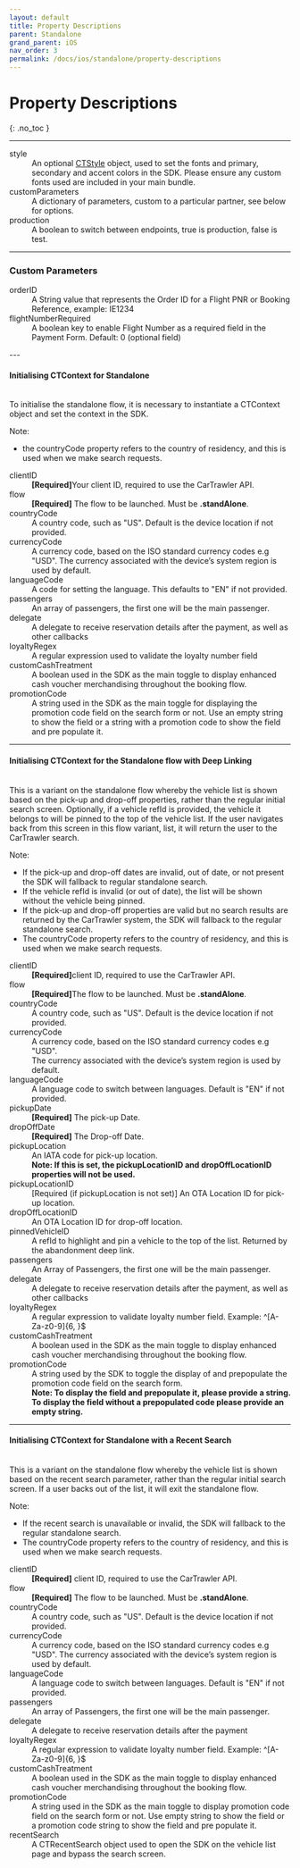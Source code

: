 ```yaml
---
layout: default
title: Property Descriptions
parent: Standalone
grand_parent: iOS
nav_order: 3
permalink: /docs/ios/standalone/property-descriptions
---
```


# Property Descriptions

{: .no_toc }

---

<dl>
<dt>style</dt><dd>An optional <a href="/docs/ios/customisation/themes#creating-a-ctstyle">CTStyle</a> object, used to set the fonts and primary, secondary and accent colors in the SDK. Please ensure any custom fonts used are included in your main bundle.</dd>
<dt>customParameters</dt><dd>A dictionary of parameters, custom to a particular partner, see below for options.</dd>
<dt>production</dt><dd>A boolean to switch between endpoints, true is production, false is test.</dd>
</dl>

---
### Custom Parameters

<dl>
  <dt>orderID</dt>
  <dd>A String value that represents the Order ID for a Flight PNR or Booking Reference, example: IE1234</dd>
  <dt>flightNumberRequired</dt>
  <dd>A boolean key to enable Flight Number as a required field in the Payment Form. Default: 0 (optional field)</dd>
</dl>
---

#### Initialising CTContext for Standalone 
<br />
To initialise the standalone flow, it is necessary to instantiate a CTContext object and set the context in the SDK.

Note: 
* the countryCode property refers to the country of residency, and this is used when we make search requests.

<dl>
  <dt>clientID</dt><dd><b>[Required]</b>Your client ID, required to use the CarTrawler API.</dd>
  <dt>flow</dt><dd><b>[Required]</b> The flow to be launched. Must be <b>.standAlone</b>.</dd>
  <dt>countryCode</dt><dd> A country code, such as "US". Default is the device location if not provided.</dd>
  <dt>currencyCode</dt><dd> A currency code, based on the ISO standard currency codes e.g "USD". The currency associated with the device’s system region is used by default.</dd>
  <dt>languageCode</dt><dd> A code for setting the language. This defaults to "EN" if not provided.</dd>
  <dt>passengers</dt><dd> An array of passengers, the first one will be the main passenger.</dd>
  <dt>delegate</dt><dd> A delegate to receive reservation details after the payment, as well as other callbacks</dd>
  <dt>loyaltyRegex</dt><dd> A regular expression used to validate the loyalty number field</dd>
  <dt>customCashTreatment</dt><dd> A boolean used in the SDK as the main toggle to display enhanced cash voucher merchandising throughout the booking flow.</dd>
  <dt>promotionCode</dt><dd> A string used in the SDK as the main toggle for displaying the promotion code field on the search form or not. Use an empty string to show the field or a string with a promotion code to show the field and pre populate it.</dd>
</dl>

---
#### Initialising CTContext for the Standalone flow with Deep Linking
<br />
This is a variant on the standalone flow whereby the vehicle list is shown based on the pick-up and drop-off properties, rather than the regular initial search screen.
Optionally, if a vehicle refId is provided, the vehicle it belongs to will be pinned to the top of the vehicle list.
If the user navigates back from this screen in this flow variant, list, it will return the user to the CarTrawler search.

Note:
* If the pick-up and drop-off dates are invalid, out of date, or not present the SDK will fallback to regular standalone search.
* If the vehicle refId is invalid (or out of date), the list will be shown without the vehicle being pinned.
* If the pick-up and drop-off properties are valid but no search results are returned by the CarTrawler system, the SDK will fallback to the regular standalone search.
* The countryCode property refers to the country of residency, and this is used when we make search requests.

<dl>
  <dt>clientID</dt><dd><b>[Required]</b>client ID, required to use the CarTrawler API.</dd>
  <dt>flow</dt><dd><b>[Required]</b>The flow to be launched. Must be <b>.standAlone</b>.</dd>
  <dt>countryCode</dt><dd> A country code, such as "US". Default is the device location if not provided.</dd>
  <dt>currencyCode</dt><dd> A currency code, based on the ISO standard currency codes e.g "USD".</dd>
  <dd>The currency associated with the device’s system region is used by default.</dd>
  <dt>languageCode</dt><dd> A language code to switch between languages. Default is "EN" if not provided.</dd>
  <dt>pickupDate</dt><dd><b>[Required]</b> The pick-up Date.</dd>
  <dt>dropOffDate</dt><dd><b>[Required]</b> The Drop-off Date.</dd>
  <dt>pickupLocation</dt><dd> An IATA code for pick-up location.</dd>
  <dd><b>Note: If this is set, the pickupLocationID and dropOffLocationID properties will not be used.</b></dd>
  <dt>pickupLocationID</dt><dd>[Required (if pickupLocation is not set)]</b> An OTA Location ID for pick-up location.</dd>
  <dt>dropOffLocationID</dt><dd> An OTA Location ID for drop-off location.</dd>
  <dt>pinnedVehicleID</dt><dd> A refId to highlight and pin a vehicle to the top of the list. Returned by the abandonment deep link.</dd>
  <dt>passengers</dt><dd> An Array of Passengers, the first one will be the main passenger.</dd>
  <dt>delegate</dt><dd> A delegate to receive reservation details after the payment, as well as other callbacks</dd>
  <dt>loyaltyRegex</dt><dd> A regular expression to validate loyalty number field. Example: ^[A-Za-z0-9]{6, }$</dd>
  <dt>customCashTreatment</dt><dd> A boolean used in the SDK as the main toggle to display enhanced cash voucher merchandising throughout the booking flow.</dd>
  <dt>promotionCode</dt><dd> A string used by the SDK to toggle the display of and prepopulate the promotion code field on the search form.</dd>
  <dd><b>Note: To display the field and prepopulate it, please provide a string. To display the field without a prepopulated code please provide an empty string.</b></dd>
</dl>


---
#### Initialising CTContext for Standalone with a Recent Search
<br />
This is a variant on the standalone flow whereby the vehicle list is shown based on the recent search parameter, rather than the regular initial search screen.
If a user backs out of the list, it will exit the standalone flow.

Note: 
* If the recent search is unavailable or invalid, the SDK will fallback to the regular standalone search.
* The countryCode property refers to the country of residency, and this is used when we make search requests.

<dl>
  <dt>clientID</dt><dd><b>[Required]</b> client ID, required to use the CarTrawler API.</dd>
  <dt>flow</dt><dd><b>[Required]</b> The flow to be launched. Must be <b>.standAlone</b>.</dd>
  <dt>countryCode</dt><dd> A country code, such as "US". Default is the device location if not provided.</dd>
  <dt>currencyCode</dt><dd> A currency code, based on the ISO standard currency codes e.g "USD". The currency associated with the device’s system region is used by default.</dd>
  <dt>languageCode</dt><dd> A language code to switch between languages. Default is "EN" if not provided.</dd>
  <dt>passengers</dt><dd> An array of Passengers, the first one will be the main passenger.</dd>
  <dt>delegate</dt><dd> A delegate to receive reservation details after the payment</dd>
  <dt>loyaltyRegex</dt><dd> A regular expression to validate loyalty number field. Example: ^[A-Za-z0-9]{6, }$</dd>
  <dt>customCashTreatment</dt><dd> A boolean used in the SDK as the main toggle to display enhanced cash voucher merchandising throughout the booking flow.</dd>
  <dt>promotionCode</dt><dd> A string used in the SDK as the main toggle to display promotion code field on the search form or not. Use empty string to show the field or a promotion code string to show the field and pre populate it.</dd>
  <dt>recentSearch</dt><dd> A CTRecentSearch object used to open the SDK on the vehicle list page and bypass the search screen.</dd>
</dl>